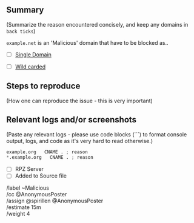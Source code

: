 ## Summary

(Summarize the reason encountered concisely, and keep any domains in 
`back ticks`)

`example.net` is an 'Malicious' domain that have to be blocked as..

- [ ] [Single Domain](source/malicious/domains.list)
- [ ] [Wild carded](source/malicious/wildcard.list)


## Steps to reproduce

(How one can reproduce the issue - this is very important)



## Relevant logs and/or screenshots

(Paste any relevant logs - please use code blocks (```) to format 
console output, logs, and code as it's very hard to read otherwise.)


```python
example.org   CNAME . ; reason
*.example.org   CNAME . ; reason
```

- [ ] RPZ Server
- [ ] Added to Source file

/label ~Malicious  
/cc @AnonymousPoster  
/assign @spirillen @AnonymousPoster  
/estimate 15m  
/weight 4
